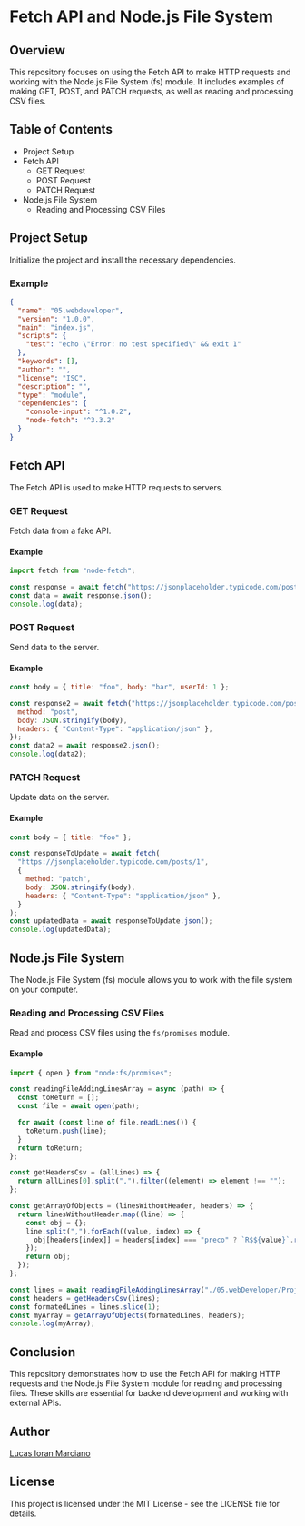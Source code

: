 # Fetch API and Node.js File System

## Overview
This repository focuses on using the Fetch API to make HTTP requests and working with the Node.js File System (fs) module. It includes examples of making GET, POST, and PATCH requests, as well as reading and processing CSV files.

## Table of Contents
- Project Setup
- Fetch API
  - GET Request
  - POST Request
  - PATCH Request
- Node.js File System
  - Reading and Processing CSV Files

## Project Setup
Initialize the project and install the necessary dependencies.

### Example
```json
{
  "name": "05.webdeveloper",
  "version": "1.0.0",
  "main": "index.js",
  "scripts": {
    "test": "echo \"Error: no test specified\" && exit 1"
  },
  "keywords": [],
  "author": "",
  "license": "ISC",
  "description": "",
  "type": "module",
  "dependencies": {
    "console-input": "^1.0.2",
    "node-fetch": "^3.3.2"
  }
}

```

## Fetch API
The Fetch API is used to make HTTP requests to servers.

### GET Request
Fetch data from a fake API.

#### Example
```javascript
import fetch from "node-fetch";

const response = await fetch("https://jsonplaceholder.typicode.com/posts");
const data = await response.json();
console.log(data);
```

### POST Request
Send data to the server.

#### Example
```javascript
const body = { title: "foo", body: "bar", userId: 1 };

const response2 = await fetch("https://jsonplaceholder.typicode.com/posts", {
  method: "post",
  body: JSON.stringify(body),
  headers: { "Content-Type": "application/json" },
});
const data2 = await response2.json();
console.log(data2);
```

### PATCH Request
Update data on the server.

#### Example
```javascript
const body = { title: "foo" };

const responseToUpdate = await fetch(
  "https://jsonplaceholder.typicode.com/posts/1",
  {
    method: "patch",
    body: JSON.stringify(body),
    headers: { "Content-Type": "application/json" },
  }
);
const updatedData = await responseToUpdate.json();
console.log(updatedData);
```

## Node.js File System
The Node.js File System (fs) module allows you to work with the file system on your computer.

### Reading and Processing CSV Files
Read and process CSV files using the `fs/promises` module.

#### Example
```javascript
import { open } from "node:fs/promises";

const readingFileAddingLinesArray = async (path) => {
  const toReturn = [];
  const file = await open(path);

  for await (const line of file.readLines()) {
    toReturn.push(line);
  }
  return toReturn;
};

const getHeadersCsv = (allLines) => {
  return allLines[0].split(",").filter((element) => element !== "");
};

const getArrayOfObjects = (linesWithoutHeader, headers) => {
  return linesWithoutHeader.map((line) => {
    const obj = {};
    line.split(",").forEach((value, index) => {
      obj[headers[index]] = headers[index] === "preco" ? `R$${value}`.replace(".", ",") : value;
    });
    return obj;
  });
};

const lines = await readingFileAddingLinesArray("./05.webDeveloper/Project/lista.csv");
const headers = getHeadersCsv(lines);
const formatedLines = lines.slice(1);
const myArray = getArrayOfObjects(formatedLines, headers);
console.log(myArray);
```

## Conclusion
This repository demonstrates how to use the Fetch API for making HTTP requests and the Node.js File System module for reading and processing files. These skills are essential for backend development and working with external APIs.

## Author
[Lucas Ioran Marciano](https://www.linkedin.com/in/lucas-ioran-marciano/)

## License
This project is licensed under the MIT License - see the LICENSE file for details.
